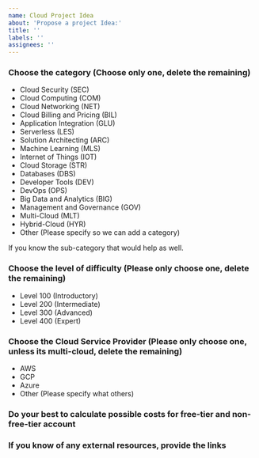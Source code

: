 ```yaml
---
name: Cloud Project Idea
about: 'Propose a project Idea:'
title: ''
labels: ''
assignees: ''
---
```


### Choose the category (Choose only one, delete the remaining)

- Cloud Security (SEC)
- Cloud Computing (COM)
- Cloud Networking (NET)
- Cloud Billing and Pricing (BIL)
- Application Integration (GLU)
- Serverless (LES)
- Solution Architecting (ARC)
- Machine Learning (MLS)
- Internet of Things (IOT)
- Cloud Storage (STR)
- Databases (DBS)
- Developer Tools (DEV)
- DevOps (OPS)
- Big Data and Analytics (BIG)
- Management and Governance (GOV)
- Multi-Cloud (MLT)
- Hybrid-Cloud (HYR)
- Other (Please specify so we can add a category)

If you know the sub-category that would help as well.

### Choose the level of difficulty (Please only choose one, delete the remaining)

- Level 100 (Introductory)
- Level 200 (Intermediate)
- Level 300 (Advanced)
- Level 400 (Expert)

### Choose the Cloud Service Provider (Please only choose one, unless its multi-cloud, delete the remaining)

- AWS
- GCP
- Azure
- Other (Please specify what others)

### Do your best to calculate possible costs for free-tier and non-free-tier account

### If you know of any external resources, provide the links
